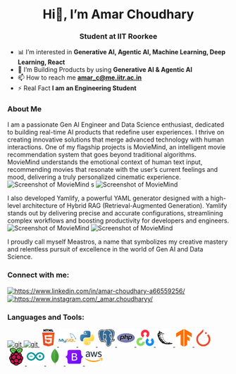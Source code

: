<h1 align="center">Hi👋, I’m Amar Choudhary</h1>
<h3 align="center">Student at IIT Roorkee</h3>

- 📊 I’m interested in **Generative AI, Agentic AI, Machine Learning, Deep Learning, React**
- 🌱 I’m Building Products by using **Generative AI & Agentic AI**
- 📫 How to reach me **amar_c@me.iitr.ac.in**
- ⚡ Real Fact **I am an Engineering Student**
<h3>About Me</h3>
<p>
  I am a passionate Gen AI Engineer and Data Science enthusiast, dedicated to building real-time AI products that redefine user experiences. I thrive on creating innovative solutions that merge advanced technology with human interactions.
One of my flagship projects is MovieMind, an intelligent movie recommendation system that goes beyond traditional algorithms. MovieMind understands the emotional context of human text input, recommending movies that resonate with the user’s current feelings and mood, delivering a truly personalized cinematic experience.

  <img src="https://github.com/user-attachments/assets/b59ed44f-7cbc-49ae-8bd3-bd1e15257cb6" alt="Screenshot of MovieMind s" style="max-width:100%; height:auto;">
  <img src="https://i.postimg.cc/gcCWfsd8/Screenshot-2025-02-18-020554.png" alt="Screenshot of MovieMind " style="max-width:100%; height:auto;">

I also developed Yamlify, a powerful YAML generator designed with a high-level architecture of Hybrid RAG (Retrieval-Augmented Generation). Yamlify stands out by delivering precise and accurate configurations, streamlining complex workflows and boosting productivity for developers and engineers.
  <img src="https://github.com/user-attachments/assets/c81e9cff-29f2-4613-89da-fe54299b32e6" alt="Screenshot of MovieMind " style="max-width:100%; height:auto;">
    <img src="https://github.com/user-attachments/assets/e410f43a-83c7-4f80-9df2-7f5d391f9963" alt="Screenshot of MovieMind " style="max-width:100%; height:auto;">

I proudly call myself Meastros, a name that symbolizes my creative mastery and relentless pursuit of excellence in the world of Gen AI and Data Science.
</p>
<h3 align="left">Connect with me:</h3>
<p align="left">
<a href="https://www.linkedin.com/in/amar-choudhary-a66559256/" target="blank"><img align="center" src="https://raw.githubusercontent.com/rahuldkjain/github-profile-readme-generator/master/src/images/icons/Social/linked-in-alt.svg" alt="https://www.linkedin.com/in/amar-choudhary-a66559256/" height="30" width="40" /></a>
<a href="https://www.instagram.com/_amar.choudharyy/" target="blank"><img align="center" src="https://raw.githubusercontent.com/rahuldkjain/github-profile-readme-generator/master/src/images/icons/Social/instagram.svg" alt="https://www.instagram.com/_amar.choudharyy/" height="30" width="40" /></a>
</p>
 
<h3 align="left">Languages and Tools:</h3>
<p align="left">
  
  <a href="https://langchain.com/" target="_blank" rel="noreferrer"> <img src="https://github.com/user-attachments/assets/e09cc76e-3377-4246-ba17-0b83106f5a0f" alt="git" width="40" height="40"/> </a> 
<a href="https://git-scm.com/" target="_blank" rel="noreferrer"> <img src="https://www.vectorlogo.zone/logos/git-scm/git-scm-icon.svg" alt="git" width="40" height="40"/> </a> 
<a href="https://www.w3.org/html/" target="_blank" rel="noreferrer"> <img src="https://raw.githubusercontent.com/devicons/devicon/master/icons/html5/html5-original-wordmark.svg" alt="html5" width="40" height="40"/> </a>
<a href="https://www.mysql.com/" target="_blank" rel="noreferrer"> <img src="https://raw.githubusercontent.com/devicons/devicon/master/icons/mysql/mysql-original-wordmark.svg" alt="mysql" width="40" height="40"/><a href="https://www.python.org" target="_blank" rel="noreferrer"> <img src="https://raw.githubusercontent.com/devicons/devicon/master/icons/python/python-original.svg" alt="python" width="40" height="40"/>
<a href="https://www.python.org" target="_blank" rel="noreferrer"> <img src="https://github.com/devicons/devicon/blob/master/icons/postgresql/postgresql-original.svg" alt="python" width="40" height="40"/>
<a href="https://www.python.org" target="_blank" rel="noreferrer"> <img src="https://github.com/devicons/devicon/blob/master/icons/php/php-original.svg" alt="python" width="40" height="40"/>
<a href="https://www.python.org" target="_blank" rel="noreferrer"> <img src="https://github.com/devicons/devicon/blob/master/icons/opencv/opencv-original.svg" alt="python" width="40" height="40"/>
<a href="https://www.python.org" target="_blank" rel="noreferrer"> <img src="https://github.com/devicons/devicon/blob/master/icons/flask/flask-original.svg" alt="python" width="40" height="40"/>
<a href="https://www.python.org" target="_blank" rel="noreferrer"> <img src="https://github.com/devicons/devicon/blob/master/icons/tensorflow/tensorflow-original.svg" alt="python" width="40" height="40"/>
<a href="https://www.python.org" target="_blank" rel="noreferrer"> <img src="https://github.com/devicons/devicon/blob/master/icons/pytorch/pytorch-original.svg" alt="python" width="40" height="40"/>
<a href="https://www.python.org" target="_blank" rel="noreferrer"> <img src="https://github.com/devicons/devicon/blob/master/icons/raspberrypi/raspberrypi-original.svg" alt="python" width="40" height="40"/>
<a href="https://www.python.org" target="_blank" rel="noreferrer"> <img src="https://github.com/devicons/devicon/blob/master/icons/arduino/arduino-original.svg" alt="python" width="40" height="40"/>
<a href="https://www.python.org" target="_blank" rel="noreferrer"> <img src="https://github.com/devicons/devicon/blob/master/icons/mongodb/mongodb-original.svg" alt="python" width="40" height="40"/>
<a href="https://www.python.org" target="_blank" rel="noreferrer"> <img src="https://github.com/devicons/devicon/blob/master/icons/bootstrap/bootstrap-original.svg" alt="python" width="40" height="40"/>
<a href="https://www.python.org" target="_blank" rel="noreferrer"> <img src="https://github.com/devicons/devicon/blob/master/icons/amazonwebservices/amazonwebservices-original-wordmark.svg" alt="python" width="40" height="40"/>
